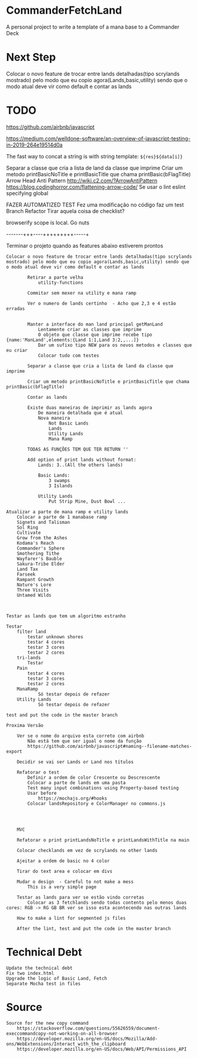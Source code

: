 # CommanderFetchLand
A personal project to write a template of a mana base to a Commander Deck

# Next Step
Colocar o novo feature de trocar entre lands detalhadas(tipo scrylands mostrado) pelo modo que eu copio agora(Lands,basic,utility) sendo que o modo atual deve vir como default e contar as lands

# TODO
https://github.com/airbnb/javascript

https://medium.com/welldone-software/an-overview-of-javascript-testing-in-2019-264e19514d0a

The fast way to concat a string is with string template: `${res}${data[i]}`

Separar a classe que cria a lista de land da classe que imprime
Criar um metodo printBasicNoTitle e printBasicTitle que chama printBasic(bFlagTitle)
Arrow Head Anti Pattern
	http://wiki.c2.com/?ArrowAntiPattern
	https://blog.codinghorror.com/flattening-arrow-code/
Se usar o lint
	eslint specifying global

FAZER AUTOMATIZED TEST
       Fez uma modificação no código faz um test
       Branch Refactor
       Tirar aquela coisa de checklist?

browserify scope is local. Go nuts

-------+++----+++++++++-----+

Terminar o projeto quando as features abaixo estiverem prontos

	Colocar o novo feature de trocar entre lands detalhadas(tipo scrylands mostrado) pelo modo que eu copio agora(Lands,basic,utility) sendo que o modo atual deve vir como default e contar as lands

			Retirar a parte velha
				utility-functions

			Commitar sem mexer na utility e mana ramp

			Ver o numero de lands certinho 	- Acho que 2,3 e 4 estão erradas


			Manter a interface do man land principal getManLand
				Lentamente criar as classes que imprime
				O objeto que classe que imprime recebe tipo {name:'ManLand',elements:{Land 1:1,Land 3:2,,...]}
				Dar um sufixo tipo NEW para os novos metodos e classes que eu criar
				Colocar tudo com testes

			Separar a classe que cria a lista de land da classe que imprime

			Criar um metodo printBasicNoTitle e printBasicTitle que chama printBasic(bFlagTitle)

			Contar as lands

			Existe duas maneiras de imprimir as lands agora
				De maneira detalhada que é atual
				Nova maneira
					Not Basic Lands
					Lands
					Utility Lands
					Mana Ramp

			TODAS AS FUNÇÕES TEM QUE TER RETURN ''

			Add option of print lands without format:
				Lands: 3..(All the others lands)

				Basic Lands:
					3 swamps
					3 Islands

				Utility Lands
					Put Strip Mine, Dust Bowl ...

	Atualizar a parte de mana ramp e utility lands
		Colocar a parte de 1 manabase ramp
		Signets and Talisman
		Sol Ring
		Cultivate
		Grow from the Ashes
		Kodama's Reach
		Commander's Sphere
		Smothering Tithe
		Wayfarer's Bauble
		Sakura-Tribe Elder
		Land Tax
		Farseek
		Rampant Growth
		Nature's Lore
		Three Visits
		Untamed Wilds



	Testar as lands que tem um algoritmo estranho

	Testar
		filter land
			testar unknown shores
			testar 4 cores
			testar 3 cores
			testar 2 cores
		tri-lands
			Testar
		Pain
			testar 4 cores
			testar 3 cores
			testar 2 cores
		ManaRamp
				Só testar depois de refazer
		Utility Lands
				Só testar depois de refazer

	test and put the code in the master branch

	Proxima Versão 	

		Ver se o nome do arquivo esta correto com airbnb
			Não está tem que ser igual o nome da função
			https://github.com/airbnb/javascript#naming--filename-matches-export

		Decidir se vai ser Lands or Land nos títulos

		Refatorar o test
			Definir a ordem de color Crescente ou Descrescente
			Colocar a parte de lands em uma pasta
			Test many input combinations using Property-based testing
			Usar before
				https://mochajs.org/#hooks
			Colocar landsRepository e ColorManager no commons.js




		MVC

		Refatorar o print printLandsNoTitle e printLandsWithTitle na main

		Colocar checklands em vez de scrylands no other lands

		Ajeitar a ordem de basic no 4 color

		Tirar do text area e colocar em divs

		Mudar o design	- Careful to not make a mess
			This is a very simple page

		Testar as lands para ver se estão vindo corretas
			Colocar as 3 fetchlands sendo todas contento pelo menos duas cores: RGB -> RG GB BR ver se isso esta acontecendo nas outras lands

		How to make a lint for segmented js files

		After the lint, test and put the code in the master branch

# Technical Debt
	Update the technical debt
	Fix two index.html
	Upgrade the logic of Basic Land, Fetch
	Separate Mocha test in files

# Source
	Source for the new copy command
		https://stackoverflow.com/questions/55626559/document-execcommandcopy-not-working-on-all-browser
		https://developer.mozilla.org/en-US/docs/Mozilla/Add-ons/WebExtensions/Interact_with_the_clipboard
		https://developer.mozilla.org/en-US/docs/Web/API/Permissions_API
